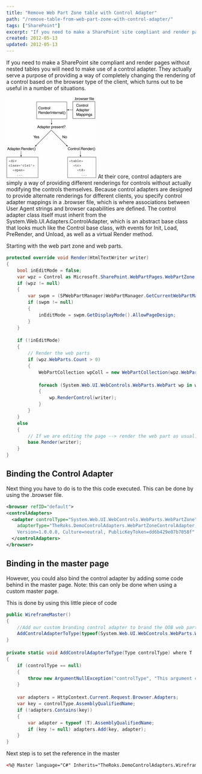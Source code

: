 ```yaml
---
title: "Remove Web Part Zone table with Control Adapter"
path: "/remove-table-from-web-part-zone-with-control-adapter/"
tags: ["SharePoint"]
excerpt: "If you need to make a SharePoint site compliant and render pages without nested tables you will need to make use of a control adapter."
created: 2012-05-13
updated: 2012-05-13
---
```


If you need to make a SharePoint site compliant and render pages without nested tables you will need to make use of a control adapter. They actually serve a purpose of providing a way of completely changing the rendering of a control based on the browser type of the client, which turns out to be useful in a number of situations.

![Control Adapter schematic overview](./control-adapter.jpg) At their core, control adapters are simply a way of providing different renderings for controls without actually modifying the controls themselves. Because control adapters are designed to provide alternate renderings for different clients, you specify control adapter mappings in a .browser file, which is where associations between User Agent strings and browser capabilities are defined. The control adapter class itself must inherit from the System.Web.UI.Adapters.ControlAdapter, which is an abstract base class that looks much like the Control base class, with events for Init, Load, PreRender, and Unload, as well as a virtual Render method.

Starting with the web part zone and web parts.

```csharp
protected override void Render(HtmlTextWriter writer)
{
    bool inEditMode = false;
    var wpz = Control as Microsoft.SharePoint.WebPartPages.WebPartZone;
    if (wpz != null)
    {
        var swpm = (SPWebPartManager)WebPartManager.GetCurrentWebPartManager(wpz.Page);
        if (swpm != null)
        {
            inEditMode = swpm.GetDisplayMode().AllowPageDesign;
        }
    }

    if (!inEditMode)
    {
        // Render the web parts
        if (wpz.WebParts.Count > 0)
        {
            WebPartCollection wpColl = new WebPartCollection(wpz.WebParts);

            foreach (System.Web.UI.WebControls.WebParts.WebPart wp in wpColl)
            {
                wp.RenderControl(writer);
            }
        }
    }
    else
    {
        // If we are editing the page --> render the web part as usual.
        base.Render(writer);
    }
}
```

## Binding the Control Adapter

Next thing you have to do is to the this code executed. This can be done by using the .browser file.

```xml
<browser refID="default">
<controlAdapters>
  <adapter controlType="System.Web.UI.WebControls.WebParts.WebPartZone"
    adapterType="TheRoks.DemoControlAdapters.WebPartZoneControlAdapter, TheRoks.DemoControlAdapters,
    Version=1.0.0.0, Culture=neutral, PublicKeyToken=dd6b429e07b7058f" />
  </controlAdapters>
</browser>
```

## Binding in the master page

However, you could also bind the control adapter by adding some code behind in the master page. Note: this can only be done when using a custom master page.

This is done by using this little piece of code

```csharp
public WireframeMaster()
{
    //Add our custom branding control adapter to brand the OOB web parts
    AddControlAdapterToType(typeof(System.Web.UI.WebControls.WebParts.WebPartZone));
}

private static void AddControlAdapterToType(Type controlType) where T : ControlAdapter, new()
{
    if (controlType == null)
    {
        throw new ArgumentNullException("controlType", "This argument can not be null!");
    }

    var adapters = HttpContext.Current.Request.Browser.Adapters;
    var key = controlType.AssemblyQualifiedName;
    if (!adapters.Contains(key))
    {
        var adapter = typeof (T).AssemblyQualifiedName;
        if (key != null) adapters.Add(key, adapter);
    }
}
```

Next step is to set the reference in the master

```xml
<%@ Master language="C#" Inherits="TheRoks.DemoControlAdapters.WireframeMaster, TheRoks.DemoControlAdapters, Version=1.0.0.0, Culture=neutral, PublicKeyToken=dd6b429e07b7058f" %>
```
